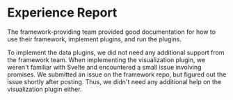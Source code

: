 # Experience Report

The framework-providing team provided good documentation for how to use their framework, implement plugins, and run the plugins.

To implement the data plugins, we did not need any additional support from the framework team. When implementing the visualization plugin, we weren't familiar with Svelte and encountered a small issue involving promises. We submitted an issue on the framework repo, but figured out the issue shortly after posting. Thus, we didn't need any additional help on the visualization plugin either.